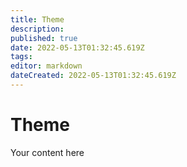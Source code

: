 ```yaml
---
title: Theme
description: 
published: true
date: 2022-05-13T01:32:45.619Z
tags: 
editor: markdown
dateCreated: 2022-05-13T01:32:45.619Z
---
```


# Theme
Your content here